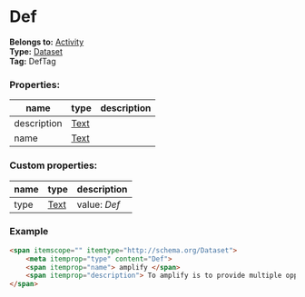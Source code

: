# Def

**Belongs to:** [Activity](../activity.md)  
**Type:** [Dataset](http://schema.org/Dataset)  
**Tag:** DefTag
 
### Properties:

|name|type|description|
|----|----|-----------|
|description|[Text](http://schema.org/Text)||
|name|[Text](http://schema.org/Text)||

### Custom properties:

|name|type|description|
|----|----|-----------|
|type|[Text](http://schema.org/Text)|value: _Def_|

### Example

```html
<span itemscope="" itemtype="http://schema.org/Dataset">
    <meta itemprop="type" content="Def">
    <span itemprop="name"> amplify </span>
    <span itemprop="description"> To amplify is to provide multiple opportunities for students ...</span>
</span>
```
